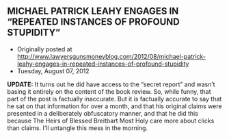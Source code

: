 ## MICHAEL PATRICK LEAHY ENGAGES IN “REPEATED INSTANCES OF PROFOUND STUPIDITY”

 * Originally posted at http://www.lawyersgunsmoneyblog.com/2012/08/michael-patrick-leahy-engages-in-repeated-instances-of-profound-stupidity
 * Tuesday, August 07, 2012

**UPDATE:** It turns out he did have access to the “secret report” and wasn’t basing it entirely on the content of the book review. So, while funny, that part of the post is factually inaccurate. But it is factually accurate to say that he sat on that information for over a month, and that his original claims were presented in a deliberately obfuscatory manner, and that he did this because The Heirs of Blessed Breitbart Most Holy care more about clicks than claims. I’ll untangle this mess in the morning.